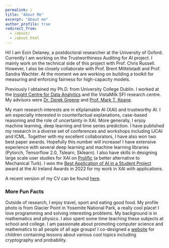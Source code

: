 ```yaml
---
permalink: /
title: "About Me"
excerpt: "About me"
author_profile: true
redirect_from: 
  - /about/
  - /about.html
---
```


Hi! I am Eoin Delaney, a postdoctoral researcher at the University of Oxford. Currently I am working on the Trustworthiness Auditing for AI project. I mainly work on the technical side of this project with Prof. Chris Russell. However, I also be closely collaborate with Prof. Brent Mittelstadt and Prof. Sandra Wachter. At the moment we are working on building a toolkit for measuring and enforcing fairness for high-capacity models. 

Previously I obtained my Ph.D. from University College Dublin. I worked at the [Insight Centre for Data Analytics](https://www.insight-centre.org/) and the VistaMilk SFI research centre. My advisors were [Dr. Derek Greene](http://www.derekgreene.com/) and [Prof. Mark T. Keane](https://scholar.google.com/citations?hl=en&user=bBozfc4AAAAJ&view_op=list_works). 

My main research interests are in eXplainable AI (XAI) and trustworthy AI. I am especially interested in counterfactual explanations, case-based reasoning and the role of uncertainty in XAI. More generally, I enjoy machine learning, deep learning and time series prediction. I have published my research in a diverse set of conferences and workshops including IJCAI and ICML. Together with my excellent collaborators, I have also won two best paper awards. Hopefully this number will increase! I have extensive experience with several deep learning and machine learning libraries (Pytorch, Tensorflow 2.0, Tslearn, Sklearn). I also have skills in designing large scale user studies for XAI on [Prolific](https://www.prolific.co/) (a better alternative to Mechanical Turk). I won the [Best Application of AI in a Student Project](https://twitter.com/EoinDelaney_/status/1595436264878215169) award at the AI Ireland Awards in 2022 for my work in XAI with applications. 


A recent version of my CV can be found [here](http://e-delaney.github.io/files/cv_eoin_delaney.pdf).

### More Fun Facts
Outside of research, I enjoy travel, sport and eating good food. My profile photo is from Glacier Point in Yosemite National Park, a really cool place! I love programming and solving interesting problems. My background is in mathematics and physics. I also spent some time teaching these subjects at school and college. I am passionate about promoting computer science and mathematics to all people of all age groups! I co-designed a [website](https://maths.ucd.ie/geatamata/) for children containing lessons about various cool topics including cryptography and probability.   
